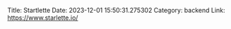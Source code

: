 Title: Startlette
Date: 2023-12-01 15:50:31.275302
Category: backend
Link: https://www.starlette.io/
